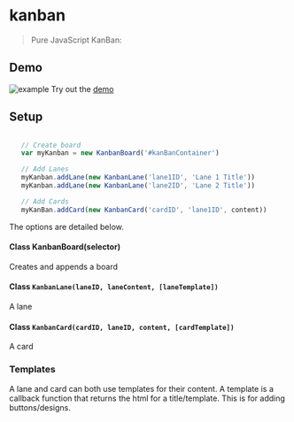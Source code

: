# kanban
> Pure JavaScript KanBan:

## Demo
![example](https://github.com/sean-codes/kanban/blob/master/image.gif?raw=true)
Try out the [demo](https://sean-codes.github.io/kanban/example/demo.html)

## Setup
```js

   // Create board
   var myKanban = new KanbanBoard('#kanBanContainer')

   // Add Lanes
   myKanban.addLane(new KanbanLane('lane1ID', 'Lane 1 Title'))
   myKanban.addLane(new KanbanLane('lane2ID', 'Lane 2 Title'))

   // Add Cards
   myKanBan.addCard(new KanbanCard('cardID', 'lane1ID', content))
```

The options are detailed below.

#### Class KanbanBoard(selector)
Creates and appends a board

#### Class `KanbanLane(laneID, laneContent, [laneTemplate])`
A lane

#### Class `KanbanCard(cardID, laneID, content, [cardTemplate])`
A card

### Templates
A lane and card can both use templates for their content. A template is a callback function that returns the html for a title/template. This is for adding buttons/designs.
